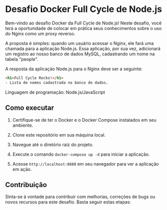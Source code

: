 # Desafio Docker Full Cycle de Node.js

Bem-vindo ao desafio Docker da Full Cycle de Node.js! Neste desafio, você terá a oportunidade de colocar em prática seus conhecimentos sobre o uso do Nginx como um proxy reverso.

A proposta é simples: quando um usuário acessar o Nginx, ele fará uma chamada para a aplicação Node.js. Essa aplicação, por sua vez, adicionará um registro ao nosso banco de dados MySQL, cadastrando um nome na tabela "people".

A resposta da aplicação Node.js para o Nginx deve ser a seguinte:

```html
<h1>Full Cycle Rocks!</h1>
- Lista de nomes cadastrada no banco de dados.
```

Linguagem de programação: Node.js/JavaScript

## Como executar

1. Certifique-se de ter o Docker e o Docker Compose instalados em seu ambiente.

2. Clone este repositório em sua máquina local.

3. Navegue até o diretório raiz do projeto.

4. Execute o comando ```docker-compose up -d``` para iniciar a aplicação.

5. Acesse ```http://localhost:8080``` em seu navegador para ver a aplicação em ação.

## Contribuição
Sinta-se à vontade para contribuir com melhorias, correções de bugs ou novos recursos para este desafio. Basta seguir estas etapas: